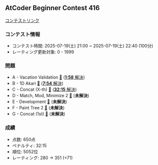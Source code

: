 
## AtCoder Beginner Contest 416

[コンテストリンク](https://atcoder.jp/contests/abc416)

### コンテスト情報
- コンテスト時間: 2025-07-19(土) 21:00 ~ 2025-07-19(土) 22:40 (100分)
- レーティング更新対象: 0 - 1999

### 問題
- A - Vacation Validation [🔗](https://atcoder.jp/contests/abc416/tasks/abc416_a) ([**1:58** 解決](./A%20-%20Vacation%20Validation/))
- B - 1D Akari [🔗](https://atcoder.jp/contests/abc416/tasks/abc416_b) ([**7:54** 解決](./B%20-%201D%20Akari/))
- C - Concat (X-th) [🔗](https://atcoder.jp/contests/abc416/tasks/abc416_c) ([**32:15** 解決](./C%20-%20Concat%20(X-th)/))
- D - Match, Mod, Minimize 2 [🔗](https://atcoder.jp/contests/abc416/tasks/abc416_d) (**未解決**)
- E - Development [🔗](https://atcoder.jp/contests/abc416/tasks/abc416_e) (**未解決**)
- F - Paint Tree 2 [🔗](https://atcoder.jp/contests/abc416/tasks/abc416_f) (**未解決**)
- G - Concat (1st) [🔗](https://atcoder.jp/contests/abc416/tasks/abc416_g) (**未解決**)

### 成績
- 点数: 650点
- ペナルティ: 32:15
- 順位: 5052位
- レーティング: 280 -> 351 (+71)